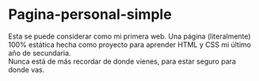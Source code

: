 # Pagina-personal-simple
Esta se puede considerar como mi primera web. Una página (literalmente) 100% estática hecha como proyecto para aprender HTML y CSS mi último año de secundaria.
</br>
Nunca está de más recordar de donde vienes, para estar seguro para donde vas.
